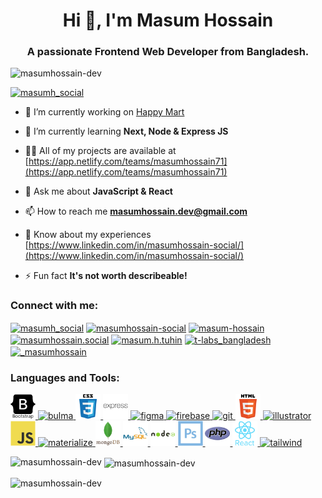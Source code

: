 <h1 align="center">Hi 👋, I'm Masum Hossain</h1>
<h3 align="center">A passionate Frontend Web Developer from Bangladesh.</h3>

<p align="left"> <img src="https://komarev.com/ghpvc/?username=masumhossain-dev&label=Profile%20views&color=0e75b6&style=flat" alt="masumhossain-dev" /> </p>

<p align="left"> <a href="https://twitter.com/masumh_social" target="blank"><img src="https://img.shields.io/twitter/follow/masumh_social?logo=twitter&style=for-the-badge" alt="masumh_social" /></a> </p>

- 🔭 I’m currently working on [Happy Mart](https://happy-shopping-app.web.app/)

- 🌱 I’m currently learning **Next, Node & Express JS**

- 👨‍💻 All of my projects are available at [https://app.netlify.com/teams/masumhossain71](https://app.netlify.com/teams/masumhossain71)

- 💬 Ask me about **JavaScript & React**

- 📫 How to reach me **masumhossain.dev@gmail.com**

- 📄 Know about my experiences [https://www.linkedin.com/in/masumhossain-social/](https://www.linkedin.com/in/masumhossain-social/)

- ⚡ Fun fact **It's not worth describeable!**

<h3 align="left">Connect with me:</h3>
<p align="left">
<a href="https://twitter.com/masumh_social" target="blank"><img align="center" src="https://raw.githubusercontent.com/rahuldkjain/github-profile-readme-generator/master/src/images/icons/Social/twitter.svg" alt="masumh_social" height="30" width="40" /></a>
<a href="https://linkedin.com/in/masumhossain-social" target="blank"><img align="center" src="https://raw.githubusercontent.com/rahuldkjain/github-profile-readme-generator/master/src/images/icons/Social/linked-in-alt.svg" alt="masumhossain-social" height="30" width="40" /></a>
<a href="https://stackoverflow.com/users/masum-hossain" target="blank"><img align="center" src="https://raw.githubusercontent.com/rahuldkjain/github-profile-readme-generator/master/src/images/icons/Social/stack-overflow.svg" alt="masum-hossain" height="30" width="40" /></a>
<a href="https://fb.com/masumhossain.social" target="blank"><img align="center" src="https://raw.githubusercontent.com/rahuldkjain/github-profile-readme-generator/master/src/images/icons/Social/facebook.svg" alt="masumhossain.social" height="30" width="40" /></a>
<a href="https://instagram.com/masum.h.tuhin" target="blank"><img align="center" src="https://raw.githubusercontent.com/rahuldkjain/github-profile-readme-generator/master/src/images/icons/Social/instagram.svg" alt="masum.h.tuhin" height="30" width="40" /></a>
<a href="https://www.youtube.com/c/t-labs_bangladesh" target="blank"><img align="center" src="https://raw.githubusercontent.com/rahuldkjain/github-profile-readme-generator/master/src/images/icons/Social/youtube.svg" alt="t-labs_bangladesh" height="30" width="40" /></a>
<a href="https://discord.gg/_masumhossain" target="blank"><img align="center" src="https://raw.githubusercontent.com/rahuldkjain/github-profile-readme-generator/master/src/images/icons/Social/discord.svg" alt="_masumhossain" height="30" width="40" /></a>
</p>

<h3 align="left">Languages and Tools:</h3>
<p align="left"> <a href="https://getbootstrap.com" target="_blank" rel="noreferrer"> <img src="https://raw.githubusercontent.com/devicons/devicon/master/icons/bootstrap/bootstrap-plain-wordmark.svg" alt="bootstrap" width="40" height="40"/> </a> <a href="https://bulma.io/" target="_blank" rel="noreferrer"> <img src="https://raw.githubusercontent.com/gilbarbara/logos/804dc257b59e144eaca5bc6ffd16949752c6f789/logos/bulma.svg" alt="bulma" width="40" height="40"/> </a> <a href="https://www.w3schools.com/css/" target="_blank" rel="noreferrer"> <img src="https://raw.githubusercontent.com/devicons/devicon/master/icons/css3/css3-original-wordmark.svg" alt="css3" width="40" height="40"/> </a> <a href="https://expressjs.com" target="_blank" rel="noreferrer"> <img src="https://raw.githubusercontent.com/devicons/devicon/master/icons/express/express-original-wordmark.svg" alt="express" width="40" height="40"/> </a> <a href="https://www.figma.com/" target="_blank" rel="noreferrer"> <img src="https://www.vectorlogo.zone/logos/figma/figma-icon.svg" alt="figma" width="40" height="40"/> </a> <a href="https://firebase.google.com/" target="_blank" rel="noreferrer"> <img src="https://www.vectorlogo.zone/logos/firebase/firebase-icon.svg" alt="firebase" width="40" height="40"/> </a> <a href="https://git-scm.com/" target="_blank" rel="noreferrer"> <img src="https://www.vectorlogo.zone/logos/git-scm/git-scm-icon.svg" alt="git" width="40" height="40"/> </a> <a href="https://www.w3.org/html/" target="_blank" rel="noreferrer"> <img src="https://raw.githubusercontent.com/devicons/devicon/master/icons/html5/html5-original-wordmark.svg" alt="html5" width="40" height="40"/> </a> <a href="https://www.adobe.com/in/products/illustrator.html" target="_blank" rel="noreferrer"> <img src="https://www.vectorlogo.zone/logos/adobe_illustrator/adobe_illustrator-icon.svg" alt="illustrator" width="40" height="40"/> </a> <a href="https://developer.mozilla.org/en-US/docs/Web/JavaScript" target="_blank" rel="noreferrer"> <img src="https://raw.githubusercontent.com/devicons/devicon/master/icons/javascript/javascript-original.svg" alt="javascript" width="40" height="40"/> </a> <a href="https://materializecss.com/" target="_blank" rel="noreferrer"> <img src="https://raw.githubusercontent.com/prplx/svg-logos/5585531d45d294869c4eaab4d7cf2e9c167710a9/svg/materialize.svg" alt="materialize" width="40" height="40"/> </a> <a href="https://www.mongodb.com/" target="_blank" rel="noreferrer"> <img src="https://raw.githubusercontent.com/devicons/devicon/master/icons/mongodb/mongodb-original-wordmark.svg" alt="mongodb" width="40" height="40"/> </a> <a href="https://www.mysql.com/" target="_blank" rel="noreferrer"> <img src="https://raw.githubusercontent.com/devicons/devicon/master/icons/mysql/mysql-original-wordmark.svg" alt="mysql" width="40" height="40"/> </a> <a href="https://nodejs.org" target="_blank" rel="noreferrer"> <img src="https://raw.githubusercontent.com/devicons/devicon/master/icons/nodejs/nodejs-original-wordmark.svg" alt="nodejs" width="40" height="40"/> </a> <a href="https://www.photoshop.com/en" target="_blank" rel="noreferrer"> <img src="https://raw.githubusercontent.com/devicons/devicon/master/icons/photoshop/photoshop-line.svg" alt="photoshop" width="40" height="40"/> </a> <a href="https://www.php.net" target="_blank" rel="noreferrer"> <img src="https://raw.githubusercontent.com/devicons/devicon/master/icons/php/php-original.svg" alt="php" width="40" height="40"/> </a> <a href="https://reactjs.org/" target="_blank" rel="noreferrer"> <img src="https://raw.githubusercontent.com/devicons/devicon/master/icons/react/react-original-wordmark.svg" alt="react" width="40" height="40"/> </a> <a href="https://tailwindcss.com/" target="_blank" rel="noreferrer"> <img src="https://www.vectorlogo.zone/logos/tailwindcss/tailwindcss-icon.svg" alt="tailwind" width="40" height="40"/> </a> </p>

<p style="display:block"><img align="left" src="https://github-readme-stats.vercel.app/api/top-langs?username=masumhossain-dev&show_icons=true&locale=en&layout=compact" alt="masumhossain-dev" /></p>

<p>&nbsp;<img align="center" src="https://github-readme-stats.vercel.app/api?username=masumhossain-dev&show_icons=true&locale=en" alt="masumhossain-dev" /></p>

<p><img align="center" src="https://github-readme-streak-stats.herokuapp.com/?user=masumhossain-dev&" alt="masumhossain-dev" /></p>
